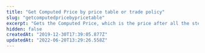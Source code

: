 ```yaml
---
title: "Get Computed Price by price table or trade policy"
slug: "getcomputedpricebypricetable"
excerpt: "Gets the Computed Price, which is the price after all the steps in the Pricing pipeline, for an SKU in a specific price table or trade policy. \r\n\r\n## Response body example\r\n\r\n```json\r\n{\r\n    \"tradePolicyId\": \"1\",\r\n    \"listPrice\": 30,\r\n    \"costPrice\": 76.92,\r\n    \"sellingPrice\": 18.9,\r\n    \"priceValidUntil\": \"2018-12-20T18:12:14Z\"\r\n}\r\n```"
hidden: false
createdAt: "2019-12-30T17:39:05.877Z"
updatedAt: "2022-06-20T13:29:26.558Z"
---
```


